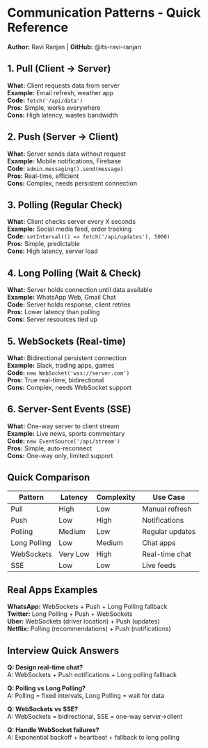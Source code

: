 # Communication Patterns - Quick Reference

**Author:** Ravi Ranjan | **GitHub:** @its-ravi-ranjan

## 1. Pull (Client → Server)
**What:** Client requests data from server  
**Example:** Email refresh, weather app  
**Code:** `fetch('/api/data')`  
**Pros:** Simple, works everywhere  
**Cons:** High latency, wastes bandwidth  

## 2. Push (Server → Client)  
**What:** Server sends data without request  
**Example:** Mobile notifications, Firebase  
**Code:** `admin.messaging().send(message)`  
**Pros:** Real-time, efficient  
**Cons:** Complex, needs persistent connection  

## 3. Polling (Regular Check)
**What:** Client checks server every X seconds  
**Example:** Social media feed, order tracking  
**Code:** `setInterval(() => fetch('/api/updates'), 5000)`  
**Pros:** Simple, predictable  
**Cons:** High latency, server load  

## 4. Long Polling (Wait & Check)
**What:** Server holds connection until data available  
**Example:** WhatsApp Web, Gmail Chat  
**Code:** Server holds response, client retries  
**Pros:** Lower latency than polling  
**Cons:** Server resources tied up  

## 5. WebSockets (Real-time)
**What:** Bidirectional persistent connection  
**Example:** Slack, trading apps, games  
**Code:** `new WebSocket('wss://server.com')`  
**Pros:** True real-time, bidirectional  
**Cons:** Complex, needs WebSocket support  

## 6. Server-Sent Events (SSE)
**What:** One-way server to client stream  
**Example:** Live news, sports commentary  
**Code:** `new EventSource('/api/stream')`  
**Pros:** Simple, auto-reconnect  
**Cons:** One-way only, limited support  

## Quick Comparison

| Pattern | Latency | Complexity | Use Case |
|---------|---------|------------|----------|
| Pull | High | Low | Manual refresh |
| Push | Low | High | Notifications |
| Polling | Medium | Low | Regular updates |
| Long Polling | Low | Medium | Chat apps |
| WebSockets | Very Low | High | Real-time chat |
| SSE | Low | Low | Live feeds |

## Real Apps Examples

**WhatsApp:** WebSockets + Push + Long Polling fallback  
**Twitter:** Long Polling + Push + WebSockets  
**Uber:** WebSockets (driver location) + Push (updates)  
**Netflix:** Polling (recommendations) + Push (notifications)  

## Interview Quick Answers

**Q: Design real-time chat?**  
A: WebSockets + Push notifications + Long polling fallback

**Q: Polling vs Long Polling?**  
A: Polling = fixed intervals, Long Polling = wait for data

**Q: WebSockets vs SSE?**  
A: WebSockets = bidirectional, SSE = one-way server→client

**Q: Handle WebSocket failures?**  
A: Exponential backoff + heartbeat + fallback to long polling 
